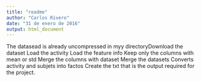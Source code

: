 ```yaml
---
title: "readme"
author: "Carlos Rivero"
date: "31 de enero de 2016"
output: html_document
---
```


The datasead is already uncompressed in myy directoryDownload the dataset
Load the activity 
Load the feature info
Keep only the columns with mean or std 
Merge the columns with dataset
Merge the datasets
Converts activity and subjets into factos
Create the txt that is the output required for the project.
